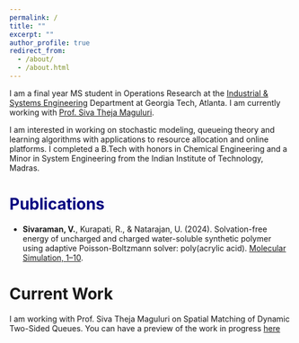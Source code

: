 ```yaml
---
permalink: /
title: ""
excerpt: ""
author_profile: true
redirect_from: 
  - /about/
  - /about.html
---
```


I am a final year MS student in Operations Research at the [Industrial & Systems Engineering](https://www.isye.gatech.edu/) Department at Georgia Tech, Atlanta. I am currently working with [Prof. Siva Theja Maguluri](https://sites.google.com/site/sivatheja/).

I am interested in working on stochastic modeling, queueing theory and learning algorithms with applications to resource allocation and online platforms. I completed a B.Tech with honors in Chemical Engineering and a Minor in System Engineering from the Indian Institute of Technology, Madras. 


# <span style="color:navy;">Publications</span>
* <b>Sivaraman, V.</b>, Kurapati, R., & Natarajan, U. (2024). Solvation-free energy of uncharged and charged water-soluble synthetic
polymer using adaptive Poisson-Boltzmann solver: poly(acrylic acid). [Molecular Simulation, 1–10](doi.org/10.1080/08927022.2024.2439623).

# Current Work

I am working with Prof. Siva Theja Maguluri on Spatial Matching of Dynamic Two-Sided Queues. You can have a preview of the work in progress [here]( https://drive.google.com/file/d/1cC8m16tKW4DUEIjKR9_qeQXSLuqs1uwa/view?usp=sharing)
